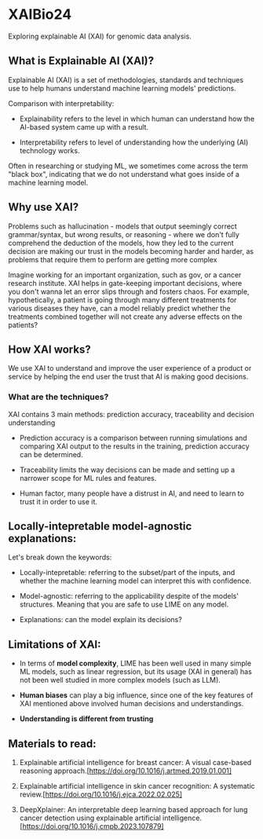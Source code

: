 # XAIBio24
Exploring explainable AI (XAI) for genomic data analysis.

## What is Explainable AI (XAI)?

Explainable AI (XAI) is a set of methodologies, standards and techniques use
to help humans understand machine learning models' predictions.

Comparison with interpretability:

- Explainability refers to the level in which human can understand how the AI-based
system came up with a result.

- Interpretability refers to level of understanding how the underlying (AI) technology 
works.

Often in researching or studying ML, we sometimes come across the term "black box",
indicating that we do not understand what goes inside of a machine learning model.

## Why use XAI?

Problems such as hallucination - models that output seemingly correct grammar/syntax, 
but wrong results, or reasoning - where we don't fully comprehend the deduction 
of the models, how they led to the current decision are making our trust in the
models becoming harder and harder, as problems that require them to perform
are getting more complex

Imagine working for an important organization, such as gov, or a cancer research
institute. XAI helps in gate-keeping important decisions, where you don't wanna 
let an error slips through and fosters chaos. For example, hypothetically, a
patient is going through many different treatments for various diseases they have,
can a model reliably predict whether the treatments combined together will not
create any adverse effects on the patients?

## How XAI works?

We use XAI to understand and improve the user experience of a product or 
service by helping the end user the trust that AI is making good decisions.

### What are the techniques?

XAI contains 3 main methods: prediction accuracy, traceability and decision understanding

- Prediction accuracy is a comparison between running simulations and comparing
XAI output to the results in the training, prediction accuracy can be determined.

- Traceability limits the way decisions can be made and setting up a narrower 
scope for ML rules and features.

- Human factor, many people have a distrust in AI, and need to learn to trust it
in order to use it.

## Locally-intepretable model-agnostic explanations:

Let's break down the keywords:

- Locally-intepretable: referring to the subset/part of the inputs, and whether
the machine learning model can interpret this with confidence.

- Model-agnostic: referring to the applicability despite of the models' structures.
Meaning that you are safe to use LIME on any model.

- Explanations: can the model explain its decisions?

## Limitations of XAI:

- In terms of **model complexity**, LIME has been well used in many simple ML
models, such as linear regression, but its usage (XAI in general) has not been
well studied in more complex models (such as LLM).

- **Human biases** can play a big influence, since one of the key features of XAI
mentioned above involved human decisions and understandings.

- **Understanding is different from trusting**

## Materials to read:

1. Explainable artificial intelligence for breast cancer: A visual case-based
reasoning approach.[https://doi.org/10.1016/j.artmed.2019.01.001]

2. Explainable artificial intelligence in skin cancer recognition: A systematic 
review.[https://doi.org/10.1016/j.ejca.2022.02.025]

3. DeepXplainer: An interpretable deep learning based approach for lung cancer 
detection using explainable artificial intelligence.[https://doi.org/10.1016/j.cmpb.2023.107879]